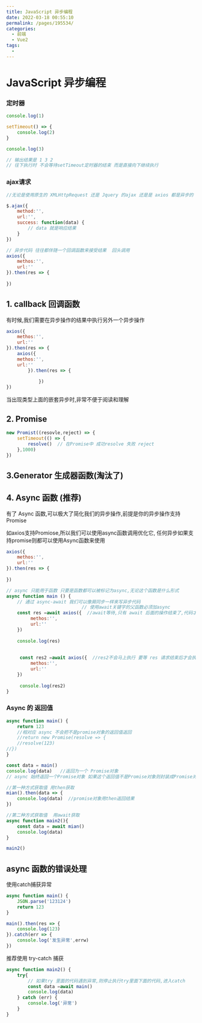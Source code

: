 ```yaml
---
title: JavaScript 异步编程
date: 2022-03-18 00:55:10
permalink: /pages/195534/
categories:
  - 前端
  - Vue2
tags:
  - 
---
```

# JavaScript 异步编程



### 定时器

```javascript
console.log(1)

setTimeout() => {
    console.log(2)
}

console.log(3)

// 输出结果是 1 3 2  
// 往下执行时 不会等待setTimeout定时器的结束 而是直接向下继续执行
```



### ajax请求

```js
//无论是使用原生的 XMLHttpRequest 还是 Jquery 的ajax 还是是 axios 都是异步的

$.ajax({
    method:'',
    url:'',
    success: function(data) {
        // data 就是响应结果
    }
})

// 异步代码 往往都伴随一个回调函数来接受结果  回头调用
axios({
    methos:'',
    url:''
}).then(res => {
    
})
```

## 1. callback 回调函数
有时候,我们需要在异步操作的结果中执行另外一个异步操作

```js
axios({
    methos:'',
    url:''
}).then(res => {
    axios({
    methos:'',
    url:''
		}).then(res => {
 
			})
})

```

当出现类型上面的嵌套异步时,非常不便于阅读和理解



## 2. Promise

```js
new Promist((resovle,reject) => {
    setTimeout(() => {
        resolve()  // 在Promise中 成功resolve 失败 reject
    },1000)
})
```



## 3.Generator 生成器函数(淘汰了)

## 4. Async 函数 (推荐)

有了 Async 函数,可以极大了简化我们的异步操作,前提是你的异步操作支持Promise

如axios支持Promiose,所以我们可以使用async函数调用优化它, 任何异步如果支持promise则都可以使用Async函数来使用

```js
axios({
    methos:'',
    url:''
}).then(res => {
    
})

// async 只能用于函数 只要是函数都可以被标记为async,无论这个函数是什么形式
async function main () {
    // 通过 async-await 我们可以像屑同步一样来写异步代码 
    						// 使用await关键字的父函数必须加async
    const res =await axios({  //await等待,只有 await 后面的操作结束了,代码才会继续往后执行
         methos:'',
   		 url:''
    })
    
    console.log(res)
    
    
     const res2 =await axios({  //res2不会马上执行 要等 res 请求结束后才会执行
         methos:'',
   		 url:''
    })
     
     console.log(res2)
}
```



### Async 的 返回值

```js
async function main() {
    return 123
    //相对应 async 不会把不是promise对象的返回值返回
    //return new Promise(resolve => {
    //resolve(123)
//})
}

const data = main()
console.log(data)   //返回为一个 Promise对象
// async 始终返回一个Promise对象 如果这个返回值不是Promise对象则封装成Promise对象

//第一种方式获取值 用then获取
mian().then(data => {
    console.log(data)  //promise对象用then返回结果
})

//第二种方式获取值  用await获取
async function main2(){
    const data = await mian()
    console.log(data)
}

main2()

```



## async 函数的错误处理

使用catch捕获异常

```js
async function main() {
    JSON.parse('123124')
    return 123
}

main().then(res => {
    console.log(123)
}).catch(err => {
    console.log('发生异常',errw)
})
```

推荐使用 try-catch 捕获

```js
async function main2() {
    try{
        // 如果try 里面的代码遇到异常,则停止执行try里面下面的代码,进入catch
        const data =await main()
        console.log(data)
    } catch (err) {
        console.log('异常')
    }
}
```

